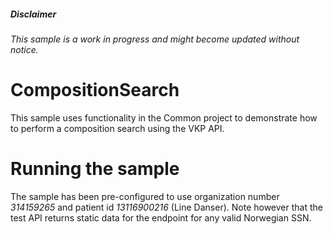 ﻿##### Disclaimer
*This sample is a work in progress and might become updated without notice.*

# CompositionSearch
This sample uses functionality in the Common project to demonstrate how to perform a composition search using the VKP API. 

# Running the sample
The sample has been pre-configured to use organization number *314159265* and patient id *13116900216* (Line Danser).
Note however that the test API returns static data for the endpoint for any valid Norwegian SSN.
